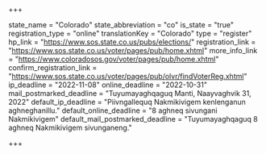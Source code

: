 +++

state_name = "Colorado"
state_abbreviation = "co"
is_state = "true"
registration_type = "online"
translationKey = "Colorado"
type = "register"
hp_link = "https://www.sos.state.co.us/pubs/elections/"
registration_link = "https://www.sos.state.co.us/voter/pages/pub/home.xhtml"
more_info_link = "https://www.coloradosos.gov/voter/pages/pub/home.xhtml"
confirm_registration_link = "https://www.sos.state.co.us/voter/pages/pub/olvr/findVoterReg.xhtml"
ip_deadline = "2022-11-08"
online_deadline = "2022-10-31"
mail_postmarked_deadline = "Tuyumayaghqaguq Manti, Naayvaghvik 31, 2022"
default_ip_deadline = "Piivngallequq Nakmikivigem kenlenganun aghneghanillu."
default_online_deadline = "8 aghneq sivungani Nakmikivigem"
default_mail_postmarked_deadline = "Tuyumayaghqaguq 8 aghneq Nakmikivigem sivunganeng."

+++